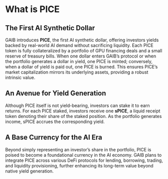 # What is PICE

## **The First AI Synthetic Dollar**

GAIB introduces **PICE**, the first AI synthetic dollar, offering investors yields backed by real-world AI demand without sacrificing liquidity. Each PICE token is fully collateralized by a portfolio of GPU financing deals and a small reserve of treasury bills. When one dollar enters GAIB’s protocol or when the portfolio generates a dollar in yield, one PICE is minted; conversely, when a dollar of yield is paid out, one PICE is burned. This ensures PICE’s market capitalization mirrors its underlying assets, providing a robust intrinsic value.

## **An Avenue for Yield Generation**

Although PICE itself is not yield-bearing, investors can stake it to earn returns. For each PICE staked, investors receive one **sPICE**, a liquid receipt token denoting their share of the staked position. As the portfolio generates income, sPICE accrues the corresponding yield.

## **A Base Currency for the AI Era**

Beyond simply representing an investor’s share in the portfolio, PICE is poised to become a foundational currency in the AI economy. GAIB plans to integrate PICE across various DeFi protocols for lending, borrowing, trading, and liquidity provisioning, further enhancing its long-term value beyond native yield generation.
